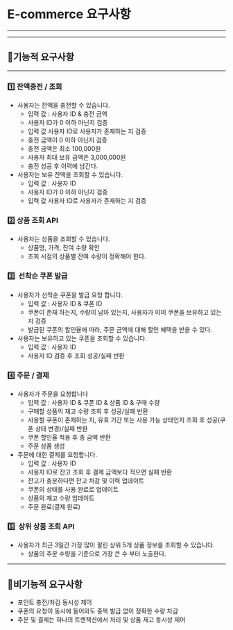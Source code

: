 # **E-commerce 요구사항**

---

---

## 🔶기능적 요구사항

---

### 1️⃣ **잔액충전 / 조회**

- 사용자는 잔액을 충전할 수 있습니다.
    - 입력 값 : 사용자 ID & 충전 금액
    - 사용자 ID가 0 이하 아닌지 검증
    - 입력 값 사용자 ID로 사용자가 존재하는 지 검증
    - 충전 금액이 0 이하 아닌지 검증
    - 충전 금액은 최소 100,000원
    - 사용자 최대 보유 금액은 3,000,000원
    - 충전 성공 후 이력에 남긴다.
- 사용자는 보유 잔액을 조회할 수 있습니다.
    - 입력 값 : 사용자 ID
    - 사용자 ID가 0 이하 아닌지 검증
    - 입력 값 사용자 ID로 사용자가 존재하는 지 검증

### 2️⃣ **상품 조회 API**

- 사용자는 상품을 조회할 수 있습니다.
    - 상품명, 가격, 잔여 수량 확인
    - 조회 시점의 상품별 잔여 수량이 정확해야 한다.

### 3️⃣  **선착순 쿠폰 발급**

- 사용자가 선착순 쿠폰을 발급 요청 합니다.
    - 입력 값 : 사용자 ID & 쿠폰 ID
    - 쿠폰이 존재 하는지, 수량이 남아 있는지, 사용자가 이미 쿠폰을 보유하고 있는지 검증
    - 발급된 쿠폰의 할인율에 따라, 주문 금액에 대해 할인 혜택을 받을 수 있다.
- 사용자는 보유하고 있는 쿠폰을 조회할 수 있습니다.
    - 입력 값 : 사용자 ID
    - 사용자 ID 검증 후 조회 성공/실패 반환

### 4️⃣ 주문 / 결제

- 사용자가 주문을 요청합니다
    - 입력 값 : 사용자 ID & 쿠폰 ID & 상품 ID & 구매 수량
    - 구매할 상품의 재고 수량 조회 후 성공/실패 반환
    - 사용할 쿠폰이 존재하는 지, 유효 기간 또는 사용 가능 상태인지 조회 후 성공(쿠폰 상태 변경)/실패 반환
    - 쿠폰 할인율 적용 후 총 금액 반환
    - 주문 상품 생성
- 주문에 대한 결제를 요청합니다.
    - 입력 값 : 사용자 ID
    - 사용자 ID로 잔고 조회 후 결제 금액보다 적으면 실패 반환
    - 잔고가 충분하다면 잔고 차감 및 이력 업데이트
    - 쿠폰의 상태를 사용 완료로 업데이트
    - 상품의 재고 수량 업데이트
    - 주문 완료(결제 완료)

### 5️⃣  **상위 상품 조회 API**

- 사용자가 최근 3일간 가장 많이 팔린 상위 5개 상품 정보를 조회할 수 있습니다.
    - 상품의 주문 수량을 기준으로 가장 큰 수 부터 노출한다.

---

## 🔶비기능적 요구사항

- 포인트 충전/차감 동시성 제어
- 쿠폰의 요청이 동시에 들어와도 중복 발급 없이 정확한 수량 차감
- 주문 및 결제는 하나의 트랜잭션에서 처리 및 상품 재고 동시성 제어
